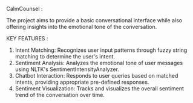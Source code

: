 CalmCounsel :

The project aims to provide a basic conversational interface while also offering insights into the emotional tone of the conversation.

KEY FEATURES : 

1. Intent Matching: Recognizes user input patterns through fuzzy string matching to determine the user's intent.
2. Sentiment Analysis: Analyzes the emotional tone of user messages using NLTK's SentimentIntensityAnalyzer.
3. Chatbot Interaction: Responds to user queries based on matched intents, providing appropriate pre-defined responses.
4. Sentiment Visualization: Tracks and visualizes the overall sentiment trend of the conversation over time.
